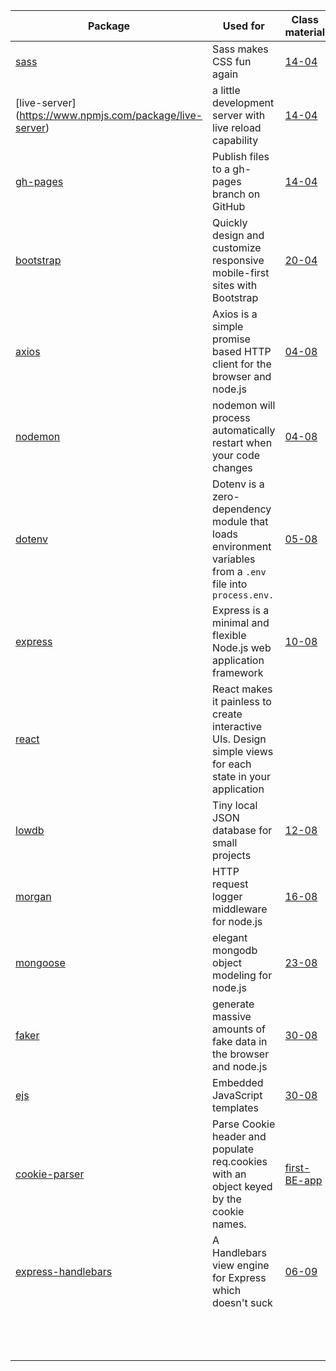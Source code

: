 | Package                                                                | Used for                                                                                                   | Class material   | more info                                                      |
| ---------------------------------------------------------------------- | ---------------------------------------------------------------------------------------------------------- | ---------------- | -------------------------------------------------------------- |
| [sass](https://www.npmjs.com/package/sass)                             | Sass makes CSS fun again                                                                                   | [14-04 ]()       | [GH](GHhttps://github.com/sass/dart-sass)                      |
| [live-server] (https://www.npmjs.com/package/live-server)              | a little development server with live reload capability                                                    | [14-04 ]()       | [GH](https://github.com/tapio/live-server#readme)              |
| [gh-pages](https://www.npmjs.com/package/gh-pages)                     | Publish files to a gh-pages branch on GitHub                                                               | [14-04]()        | [GH](https://github.com/tschaub/gh-pages)                      |
| [bootstrap](https://www.npmjs.com/package/bootstrap)                   | Quickly design and customize responsive mobile-first sites with Bootstrap                                  | [20-04]()        | [Web](https://getbootstrap.com/)                               |
| [axios](https://www.npmjs.com/package/axios)                           | Axios is a simple promise based HTTP client for the browser and node.js                                    | [04-08]()        | [Web](https://axios-http.com/)                                 |
| [nodemon](https://www.npmjs.com/package/nodemon)                       | nodemon will process automatically restart when your code changes                                          | [04-08]()        | [Web](https://nodemon.io/)                                     |
| [dotenv](https://www.npmjs.com/package/dotenv)                         | Dotenv is a zero-dependency module that loads environment variables from a `.env` file into `process.env.` | [05-08]()        | [GH](https://github.com/motdotla/dotenv#readme)                |
| [express](https://www.npmjs.com/package/express)                       | Express is a minimal and flexible Node.js web application framework                                        | [10-08]()        | [Web](http://expressjs.com/)                                   |
| [react](https://www.npmjs.com/package/react)                           | React makes it painless to create interactive UIs. Design simple views for each state in your application  | []()             | [Web](https://reactjs.org/)                                    |
| [lowdb](https://www.npmjs.com/package/lowdb)                           | Tiny local JSON database for small projects                                                                | [12-08]()        | [GH](https://github.com/typicode/lowdb#readme)                 |
| [morgan](https://www.npmjs.com/package/morgan)                         | HTTP request logger middleware for node.js                                                                 | [16-08]()        | [GH](https://github.com/expressjs/morgan#readme)               |
| [mongoose](https://www.npmjs.com/package/mongoose)                     | elegant mongodb object modeling for node.js                                                                | [23-08]()        | [Web](https://mongoosejs.com/)                                 |
| [faker](https://www.npmjs.com/package/faker)                           | generate massive amounts of fake data in the browser and node.js                                           | [30-08]()        | [GH](https://github.com/Marak/Faker.js#readme)                 |
| [ejs](https://www.npmjs.com/package/ejs)                               | Embedded JavaScript templates                                                                              | [30-08]()        | [GH](https://github.com/mde/ejs)                               |
| [cookie-parser](https://www.npmjs.com/package/cookie-parser)           | Parse Cookie header and populate req.cookies with an object keyed by the cookie names.                     | [first-BE-app]() | [GH](https://github.com/expressjs/cookie-parser#readme)        |
| [express-handlebars](https://www.npmjs.com/package/express-handlebars) | A Handlebars view engine for Express which doesn't suck                                                    | [06-09]()        | [GH](https://github.com/express-handlebars/express-handlebars) |
| []()                                                                   |                                                                                                            | []()             | [Web]()                                                        |
| []()                                                                   |                                                                                                            | []()             | [Web]()                                                        |
| []()                                                                   |                                                                                                            | []()             | [Web]()                                                        |
